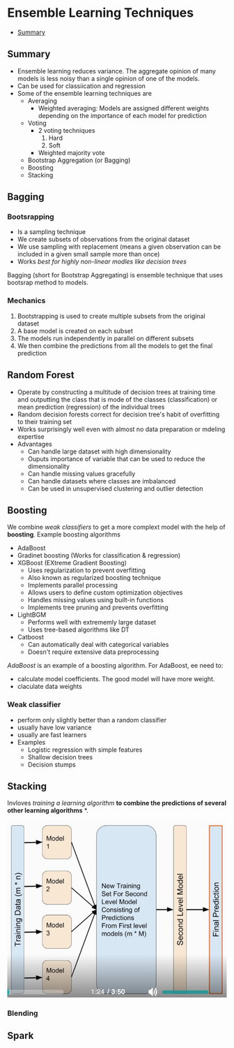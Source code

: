 # Ensemble Learning Techniques

- [Summary](#Summary)

## Summary

- Ensemble learning reduces variance. The aggregate opinion of many models is less noisy than a single opinion of one of the models.
- Can be used for classiication and regression
- Some of the ensemble learning techniques are
  - Averaging
    - Weighted averaging: Models are assigned different weights depending on the importance of each model for prediction
  - Voting
    - 2 voting techniques
      1. Hard
      2. Soft
    - Weighted majority vote
  - Bootstrap Aggregation (or Bagging)
  - Boosting
  - Stacking

## Bagging

### Bootsrapping

- Is a sampling technique
- We create subsets of observations from the original dataset
- We use sampling with replacement (means a given observation can be included in a given small sample more than once)
- Works *best for highly non-linear modles like decision trees*

Bagging (short for Bootstrap Aggregating) is ensemble technique that uses bootsrap method to models.

### Mechanics

1. Bootstrapping is used to create multiple subsets from the original dataset
2. A base model is created on each subset
3. The models run independently in parallel on different subsets
4. We then combine the predictions from all the models to get the final prediction

## Random Forest

- Operate by constructing a multitude of decision trees at training time and outputting the class that is mode of the classes (classification) or mean prediction (regression) of the individual trees
- Random decision forests correct for decision tree's habit of overfitting to their training set
- Works surprisingly well even with almost no data preparation or mdeling expertise
- Advantages
  - Can handle large dataset with high dimensionality
  - Ouputs importance of variable that can be used to reduce the dimensionality
  - Can handle missing values gracefully
  - Can handle datasets where classes are imbalanced
  - Can be used in unsupervised clustering and outlier detection

## Boosting

We combine *weak classifiers* to get a more complext model with the help of **boosting**. Example boosting algorithms

- AdaBoost
- Gradinet boosting (Works for classification & regression)
- XGBoost (EXtreme Gradient Boosting)
  - Uses regularization to prevent overfitting
  - Also known as regularized boosting technique
  - Implements parallel processing
  - Allows users to define custom optimization objectives
  - Handles missing values using built-in functions
  - Implements tree pruning and prevents overfitting
- LightBGM
  - Performs well with extrememly large dataset
  - Uses tree-based algorithms like DT
- Catboost
  - Can automatically deal with categorical variables
  - Doesn't require extensive data preprocessing

*AdaBoost* is an example of a boosting algorithm. For AdaBoost, ee need to:

- calculate model coefficients. The good model will have more weight.
- claculate data weights

### Weak classifier

- perform only slightly better than a random classifier
- usually have low variance
- usually are fast learners
- Examples
  - Logistic regression with simple features
  - Shallow decision trees
  - Decision stumps

## Stacking

Invloves *training a learning algorithm* **to combine the predictions of several other learning algorithms** *.

![Stacking](./ensemble-stacking.jpeg)

### Blending

## Spark
